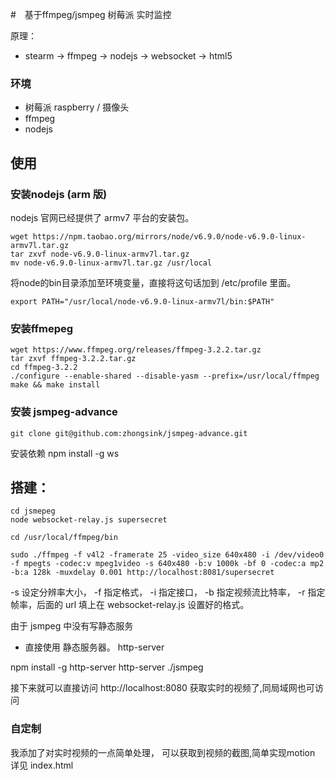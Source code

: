 #　基于ffmpeg/jsmpeg 树莓派 实时监控

原理：
- stearm -> ffmpeg -> nodejs -> websocket -> html5

### 环境

- 树莓派 raspberry / 摄像头
- ffmpeg
- nodejs


## 使用

### 安装nodejs (arm 版)

nodejs 官网已经提供了 armv7 平台的安装包。
```
wget https://npm.taobao.org/mirrors/node/v6.9.0/node-v6.9.0-linux-armv7l.tar.gz
tar zxvf node-v6.9.0-linux-armv7l.tar.gz
mv node-v6.9.0-linux-armv7l.tar.gz /usr/local
```
将node的bin目录添加至环境变量，直接将这句话加到 /etc/profile 里面。
```
export PATH="/usr/local/node-v6.9.0-linux-armv7l/bin:$PATH"
```
### 安装ffmepeg

```
wget https://www.ffmpeg.org/releases/ffmpeg-3.2.2.tar.gz
tar zxvf ffmpeg-3.2.2.tar.gz
cd ffmpeg-3.2.2
./configure --enable-shared --disable-yasm --prefix=/usr/local/ffmpeg
make && make install
```
### 安装 jsmpeg-advance
```
git clone git@github.com:zhongsink/jsmpeg-advance.git
```
安装依赖 npm install -g ws

## 搭建：
```
cd jsmepeg
node websocket-relay.js supersecret
```

```
cd /usr/local/ffmpeg/bin

sudo ./ffmpeg -f v4l2 -framerate 25 -video_size 640x480 -i /dev/video0 -f mpegts -codec:v mpeg1video -s 640x480 -b:v 1000k -bf 0 -codec:a mp2 -b:a 128k -muxdelay 0.001 http://localhost:8081/supersecret
 ```
 -s 设定分辨率大小， -f 指定格式， -i 指定接口， -b 指定视频流比特率， -r 指定帧率，后面的 url 填上在 websocket-relay.js 设置好的格式。

由于 jsmpeg 中没有写静态服务

- 直接使用 静态服务器。 http-server 

npm install -g http-server
http-server ./jsmpeg

接下来就可以直接访问 http://localhost:8080 获取实时的视频了,同局域网也可访问
 
### 自定制

我添加了对实时视频的一点简单处理， 可以获取到视频的截图,简单实现motion
详见 index.html










